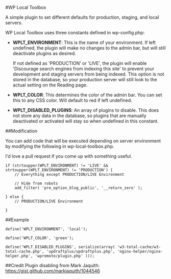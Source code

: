 #WP Local Toolbox

A simple plugin to set different defaults for production, staging, and local servers.

WP Local Toolbox uses three constants defined in wp-config.php:

* **WPLT_ENVIRONMENT**: This is the name of your environment. If left undefined, the plugin will make no changes to the admin bar, but will still deactivate plugins as desired. 

	If not defined as 'PRODUCTION' or 'LIVE', the plugin will enable 'Discourage search engines from indexing this site' to prevent your development and staging servers from being indexed. This option is not stored in the database, so your production server will still look to the actual setting on the Reading page.

* **WPLT_COLOR**: This determines the color of the admin bar. You can set this to any CSS color. Will default to red if left undefined.

* **WPLT_DISABLED_PLUGINS**: An array of plugins to disable. This does not store any data in the database, so plugins that are manually deactivated or activated will stay so when undefined in this constant.

##Modification

You can add code that will be executed depending on server environment by modifying the following in wp-local-toolbox.php.

I'd love a pull request if you come up with something useful.

```
if (strtoupper(WPLT_ENVIRONMENT) != 'LIVE' && strtoupper(WPLT_ENVIRONMENT) != 'PRODUCTION') {
	// Everything except PRODUCTION/LIVE Environment

	// Hide from robots
	add_filter( 'pre_option_blog_public', '__return_zero' );

} else {
	// PRODUCTION/LIVE Environment

}
```

##Example

```
define('WPLT_ENVIRONMENT', 'local');

define('WPLT_COLOR', 'green');

define('WPLT_DISABLED_PLUGINS', serialize(array( 'w3-total-cache/w3-total-cache.php', 'updraftplus/updraftplus.php', 'nginx-helper/nginx-helper.php', 'wpremote/plugin.php' )));
```

##Credit
Plugin disabling from Mark Jaquith: https://gist.github.com/markjaquith/1044546